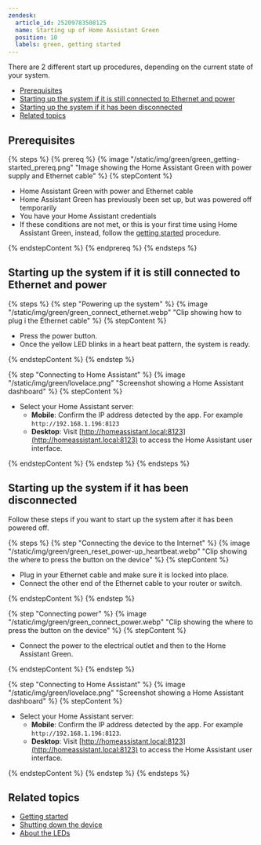 ```yaml
---
zendesk:
  article_id: 25209783508125
  name: Starting up of Home Assistant Green
  position: 10
  labels: green, getting started
---
```


There are 2 different start up procedures, depending on the current state of your system.

- [Prerequisites](#prerequisites)
- [Starting up the system if it is still connected to Ethernet and power](#starting-up-the-system-if-it-is-still-connected-to-ethernet-and-power)
- [Starting up the system if it has been disconnected](#starting-up-the-system-if-it-has-been-disconnected)
- [Related topics](#related-topics)

## Prerequisites

{% steps %}
{% prereq %}
{% image "/static/img/green/green_getting-started_prereq.png" "Image showing the Home Assistant Green with power supply and Ethernet cable" %}
{% stepContent %}

- Home Assistant Green with power and Ethernet cable
- Home Assistant Green has previously been set up, but was powered off temporarily
- You have your Home Assistant credentials
- If these conditions are not met, or this is your first time using Home Assistant Green, instead, follow the [getting started](/hc/en-us/articles/24737667232413-Getting-started-with-Home-Assistant-Green) procedure.

{% endstepContent %}
{% endprereq %}
{% endsteps %}

## Starting up the system if it is still connected to Ethernet and power

{% steps %}
{% step "Powering up the system" %}
{% image "/static/img/green/green_connect_ethernet.webp" "Clip showing how to plug i the Ethernet cable" %}
{% stepContent %}

 - Press the power button.
 - Once the yellow LED blinks in a heart beat pattern, the system is ready.

{% endstepContent %}
{% endstep %}

{% step "Connecting to Home Assistant" %}
{% image "/static/img/green/lovelace.png" "Screenshot showing a Home Assistant dashboard" %}
{% stepContent %}

   - Select your Home Assistant server:
      - **Mobile**: Confirm the IP address detected by the app. For example `http://192.168.1.196:8123`
      - **Desktop**: Visit [http://homeassistant.local:8123](http://homeassistant.local:8123) to access the Home Assistant user interface.

{% endstepContent %}
{% endstep %}
{% endsteps %}

## Starting up the system if it has been disconnected

Follow these steps if you want to start up the system after it has been powered off.

{% steps %}
{% step "Connecting the device to the Internet" %}
{% image "/static/img/green/green_reset_power-up_heartbeat.webp" "Clip showing the where to press the button on the device" %}
{% stepContent %}

   - Plug in your Ethernet cable and make sure it is locked into place.
   - Connect the other end of the Ethernet cable to your router or switch.

{% endstepContent %}
{% endstep %}

{% step "Connecting power" %}
{% image "/static/img/green/green_connect_power.webp" "Clip showing the where to press the button on the device" %}
{% stepContent %}

- Connect the power to the electrical outlet and then to the Home Assistant Green.

{% endstepContent %}
{% endstep %}

{% step "Connecting to Home Assistant" %}
{% image "/static/img/green/lovelace.png" "Screenshot showing a Home Assistant dashboard" %}
{% stepContent %}

   - Select your Home Assistant server:
      - **Mobile**: Confirm the IP address detected by the app. For example `http://192.168.1.196:8123`.
      - **Desktop**: Visit [http://homeassistant.local:8123](http://homeassistant.local:8123) to access the Home Assistant user interface.

{% endstepContent %}
{% endstep %}
{% endsteps %}

## Related topics

- [Getting started](/hc/en-us/articles/24737667232413)
- [Shutting down the device](/hc/en-us/articles/25207565119133)
- [About the LEDs](/hc/en-us/articles/25210352599197)
